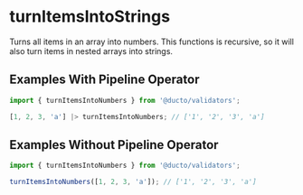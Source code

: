 # turnItemsIntoStrings

Turns all items in an array into numbers. This functions is recursive, so it will also turn items in nested arrays into strings.


## Examples With Pipeline Operator

```javascript
import { turnItemsIntoNumbers } from '@ducto/validators';

[1, 2, 3, 'a'] |> turnItemsIntoNumbers; // ['1', '2', '3', 'a']
```

## Examples Without Pipeline Operator

```javascript
import { turnItemsIntoNumbers } from '@ducto/validators';

turnItemsIntoNumbers([1, 2, 3, 'a']); // ['1', '2', '3', 'a']
```
